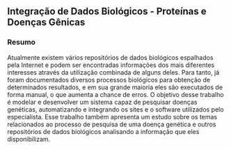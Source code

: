 ## Integração de Dados Biológicos - Proteínas e Doenças Gênicas

### Resumo

Atualmente existem vários repositórios de dados biológicos espalhados pela Internet e podem ser encontradas informações dos mais diferentes interesses através da utilização combinada de alguns deles. Para tanto, já foram documentados diversos processos biológicos para obtenção de determinados resultados, e em sua grande maioria eles são executados de forma manual, o que aumenta a chance de erros. O objetivo desse trabalho é modelar e desenvolver um sistema capaz de pesquisar doenças genéticas, automatizando e integrando os sites e o software utilizados pelo especialista. Esse trabalho também apresenta um estudo sobre os temas relacionados ao processo de pesquisa de uma doença genética e outros repositórios de dados biológicos analisando a informação que eles disponibilizam.
